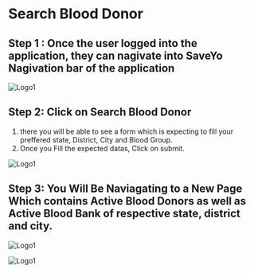 # Search Blood Donor

## Step 1 : Once the user logged into the application, they can nagivate into SaveYo Nagivation bar of the application

![Logo1](./images/mobile/serach-blood-donor/blooddonor1.jpg)

## Step 2: Click on Search Blood Donor

1.  there you will be able to see a form which is expecting to fill your preffered state, District, City and Blood Group.
2.  Once you Fill the expected datas, Click on submit.

![Logo1](./images/mobile/serach-blood-donor/blooddonor2.jpg)

## Step 3: You Will Be Naviagating to a New Page Which contains Active Blood Donors as well as Active Blood Bank of respective state, district and city.

![Logo1](./images/mobile/serach-blood-donor/blooddonor3.jpg)

![Logo1](./images/mobile/serach-blood-donor/blooddonor4.jpg)
